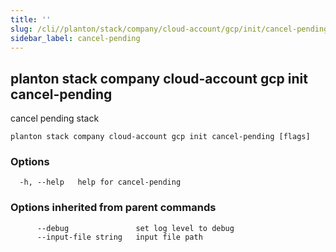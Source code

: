 ```yaml
---
title: ''
slug: /cli//planton/stack/company/cloud-account/gcp/init/cancel-pending
sidebar_label: cancel-pending
---
```

## planton stack company cloud-account gcp init cancel-pending

cancel pending stack

```
planton stack company cloud-account gcp init cancel-pending [flags]
```

### Options

```
  -h, --help   help for cancel-pending
```

### Options inherited from parent commands

```
      --debug               set log level to debug
      --input-file string   input file path
```

